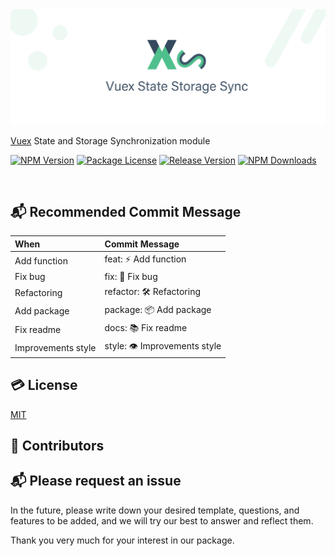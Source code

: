 <img src='https://github.com/ljlm0402/vuex-state-storage-sync/raw/images/logo.jpg' border='0' alt='logo' />

[Vuex](https://vuex.vuejs.org/) State and Storage Synchronization module

<a href="https://www.npmjs.com/package/vuex-state-storage-sync" target="_blank"><img src="https://img.shields.io/npm/v/vuex-state-storage-sync.svg" alt="NPM Version" /></a>
<a href="https://www.npmjs.com/package/vuex-state-storage-sync" target="_blank"><img src="https://img.shields.io/npm/l/vuex-state-storage-sync.svg" alt="Package License" /></a>
<a href="https://www.npmjs.com/package/vuex-state-storage-sync" target="_blank"><img src="https://img.shields.io/github/v/release/ljlm0402/vuex-state-storage-sync" alt="Release Version" /></a>
<a href="https://www.npmjs.com/package/vuex-state-storage-sync" target="_blank"><img src="https://img.shields.io/npm/dm/vuex-state-storage-sync.svg" alt="NPM Downloads" /></a>

<br />

## 📬 Recommended Commit Message

|  When |  Commit Message  |
|:--------|:-----------|
| Add function | feat: ⚡️ Add function |
| Fix bug | fix: 🐞 Fix bug |
| Refactoring | refactor: 🛠 Refactoring |
| Add package | package: 📦 Add package |
| Fix readme | docs: 📚 Fix readme |
| Improvements style | style: 👁 Improvements style |

## 💳 License

[MIT](LICENSE)

## 🤝 Contributors

## 📬 Please request an issue

In the future, please write down your desired template, questions, and features to be added, and we will try our best to answer and reflect them.

Thank you very much for your interest in our package. 
